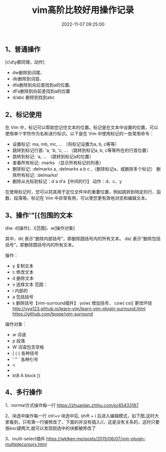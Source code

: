 ﻿---
title: vim高阶比较好用操作记录
date: 2022-11-07 09:25:00
top: true
cover: true
toc: true
mathjax: false
categories: 工具
tags:
  - 工具
---

## 1、普通操作
[c\d\y都同理，动作]
- dw删除到词尾、
- db删除到词首、
- dfa删除到向后查找到a的位置、
- dFa删除到向前差找到a的位置
- d/abc 删除到找到abc

## 2、标记使用
在 Vim 中，标记可以帮助您记住文本的位置。标记是在文本中设置的位置，可以使用单个字符作为名称进行标识。以下是在 Vim 中使用标记的一些常用命令：

- 设置标记: ma, mb, mc, … （将标记设置为a, b, c等等）
- 跳转到标记行首: 'a, 'b, 'c, … （跳转到标记a, b, c等等所在的行首位置）
- 跳转到标记: `a, … （跳转到标记a的位置）
- 查看所有标记: :marks （显示所有标记的列表）
- 删除标记: :delmarks a, :delmarks a b c ,（删除标记a，或删除多个标记） 删除所有标记: :delmarks!
- 删除从光标到标记：d`a   d'a【中间的行】   动作：d、c、y


在使用标记时，您可以将其用于定位文件中的重要位置，例如跳转到特定的行、函数、段落等。标记在 Vim 中非常有用，可以使您更有效地浏览和编辑文本。


## 3、操作'"[{包围的文本
diw:  d[操作]、i[范围]、w[操作对象]

其中，di( 表示“删除内部括号”，即删除圆括号内的所有文本。
da( 表示“删除包括括号”，即删除圆括号内的所有文本。

操作：
- y 复制文本
- c 修改文本
- d 删除文本
- v 选择文本
范围：
- i  内部的
- a 包括括号
- s 删除括号【vim-surround插件】
ysiw( 增加括号、	csw( cs([ 更改环绕
http://yyq123.github.io/learn-vim/learn-vim-plugin-surround.html
https://github.com/tpope/vim-surround

操作对象：
- w 词语
- p 段落
- W 词语包含空格
- [ ( { 各种括号
- ' " ` 各种引号
- <
- <tag>
- b\B	A block [(


## 4、多行操作

1、normal方式操作每一行
https://zhuanlan.zhihu.com/p/45433187

2、块选中操作每一行
ctrl+v  块选中后,  shift + i  后进入编辑模式，如下图,这时大家看到，只有第一行被修改了，下面的并没有插入//。这是没有关系的，这时只要按esc键两次,就可以发现刚选中的块都被修改了

3、multi-select插件
https://wklken.me/posts/2015/06/07/vim-plugin-multiplecursors.html


